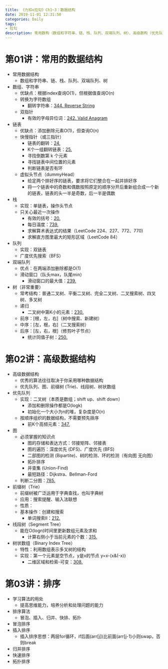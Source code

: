 ```yaml
---
title: 《力扣x拉勾》Ch1~3：数据结构
date: 2019-11-01 12:31:50
categories: Daily
tags: 
- 拉勾
description: 常用数构（数组和字符串、链、栈、队列、双端队列、树）、高级数构（优先队列、图、前缀树 、线段树、树状数组）、排序（冒泡、插入、归并、快排、拓扑）
---
```

<!-- more -->
# 第01讲：常用的数据结构
- 常用数据结构
    - 数组和字符串、链、栈、队列、双端队列、树
- 数组、字符串
    - 优缺点：根据index查询O(1)，但根据值查询O(n)
    - 转换为字符数组
        - 翻转字符串：[344. Reverse String](https://leetcode.com/problems/reverse-string/)
    - 双指针
        - 有效的字母异位词：[242. Valid Anagram](https://leetcode.com/problems/valid-anagram/)
- 链表
    - 优缺点：添加删除元素O(1)，但查询O(n)
    - 快慢指针（或三指针）
        - 链表的翻转：[24. ]()
        - K个一组翻转链表：[25. ]()
        - 寻找倒数第 k 个元素
        - 寻找链表中间位置的元素
        - 判断链表是否有环
    - 虚拟头节点（dummyHead）
        - 给定两个排好序的链表，要求将它们整合在一起并排好序
        - 将一个链表中的奇数和偶数按照原定的顺序分开后重新组合成一个新的链表，链表的头一半是奇数，后一半是偶数
- 栈
    - 实现：单链表，操作头节点
    - 只关心最近一次操作
        - 有效的括号：[20. ]()
        - 每日温度：[739. ]()
        - 求解算术表达式的结果（LeetCode 224、227、772、770)
        - 求解直方图里最大的矩形区域（LeetCode 84）
- 队列
    - 实现：双链表
    - 广度优先搜索（BFS）
- 双端队列
    - 优点：在两端添加删除都是O(1)
    - 滑动窗口（队头max，队尾min）
        - 滑动窗口的最大值：[239. ]()
- 树（非常重要）
    - 常考结构：普通二叉树、平衡二叉树、完全二叉树、二叉搜索树、四叉树、多叉树
    - 递归
        - 二叉树中第K小的元素：[230. ]()
    - 前序：[根，左，右]（树中搜索、新建树）
    - 中序：[左，根，右]（二叉搜索树）
    - 后序：[左，右，根]（修剪叶子节点）
        - 统计同值子树：[250. ]()

# 第02讲：高级数据结构
- 高级数据结构
    - 优秀的算法往往取决于你采用哪种数据结构
    - 优先队列、图、前缀树 (Trie)、线段树、树状数组
- 优先队列
    - 实现：二叉树（本质是数组；shift up、shift down）
        - 添加和删除操作都是O(logk)
        - 初始化一个大小为n的堆，复杂度是O(n)
    - 按顺序组织的数据结构，不需要预先排序
        - 前K个高频元素：[347. ]()
- 图
    - 必须掌握的知识点
        - 图的存储和表达方式：邻接矩阵、邻接表
        - 图的遍历：深度优先 (DFS)、广度优先 (BFS)
        - 二部图的检测 (Bipartite)、树的检测、环的检测（有向图 无向图）
        - 拓扑排序
        - 并查集 (Union-Find)
        - 最短路径：Dijkstra、Bellman-Ford
    - 判断二分图：[785. ]()
- 前缀树（Trie）
    - 前缀树被广泛运用于字典查找，也叫字典树
    - 应用：搜索提醒、输入法联想
    - 性质：
    - 基本操作：创建和搜索
        - 单词搜索II：[212. ]()
- 线段树（Segment Tree）
    - 能在O(logn)时间里更新数组元素及求和
        - 计算右侧小于当前元素的个数：[315. ]()
- 树状数组（Binary Index Tree）
    - 特性：利用数组表示多叉树的结构
    - 实现：第一个元素是空节点，y是x的节点 y=x-(x&(-x))
        - 二维区域和检索-可变：[308. ]()

# 第03讲：排序
- 学习算法的用处
    - 提高思维能力，培养分析和处理问题的能力
- 排序算法
    - 冒泡、插入、归并、快排、拓扑
- 冒泡排序
- 插入排序
    - 插入排序思想：两层for循环，if后面(arr[j])比前面(arr[j-1)小则swap，否则break
- 归并排序
- 快速排序
- 拓扑排序